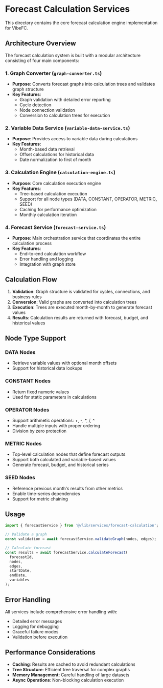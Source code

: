 # Forecast Calculation Services

This directory contains the core forecast calculation engine implementation for VibeFC.

## Architecture Overview

The forecast calculation system is built with a modular architecture consisting of four main components:

### 1. Graph Converter (`graph-converter.ts`)
- **Purpose**: Converts forecast graphs into calculation trees and validates graph structure
- **Key Features**:
  - Graph validation with detailed error reporting
  - Cycle detection
  - Node connection validation
  - Conversion to calculation trees for execution

### 2. Variable Data Service (`variable-data-service.ts`)
- **Purpose**: Provides access to variable data during calculations
- **Key Features**:
  - Month-based data retrieval
  - Offset calculations for historical data
  - Date normalization to first of month

### 3. Calculation Engine (`calculation-engine.ts`)
- **Purpose**: Core calculation execution engine
- **Key Features**:
  - Tree-based calculation execution
  - Support for all node types (DATA, CONSTANT, OPERATOR, METRIC, SEED)
  - Caching for performance optimization
  - Monthly calculation iteration

### 4. Forecast Service (`forecast-service.ts`)
- **Purpose**: Main orchestration service that coordinates the entire calculation process
- **Key Features**:
  - End-to-end calculation workflow
  - Error handling and logging
  - Integration with graph store

## Calculation Flow

1. **Validation**: Graph structure is validated for cycles, connections, and business rules
2. **Conversion**: Valid graphs are converted into calculation trees
3. **Execution**: Trees are executed month-by-month to generate forecast values
4. **Results**: Calculation results are returned with forecast, budget, and historical values

## Node Type Support

### DATA Nodes
- Retrieve variable values with optional month offsets
- Support for historical data lookups

### CONSTANT Nodes
- Return fixed numeric values
- Used for static parameters in calculations

### OPERATOR Nodes
- Support arithmetic operations: +, -, *, /, ^
- Handle multiple inputs with proper ordering
- Division by zero protection

### METRIC Nodes
- Top-level calculation nodes that define forecast outputs
- Support both calculated and variable-based values
- Generate forecast, budget, and historical series

### SEED Nodes
- Reference previous month's results from other metrics
- Enable time-series dependencies
- Support for metric chaining

## Usage

```typescript
import { forecastService } from '@/lib/services/forecast-calculation';

// Validate a graph
const validation = await forecastService.validateGraph(nodes, edges);

// Calculate forecast
const results = await forecastService.calculateForecast(
  forecastId,
  nodes,
  edges,
  startDate,
  endDate,
  variables
);
```

## Error Handling

All services include comprehensive error handling with:
- Detailed error messages
- Logging for debugging
- Graceful failure modes
- Validation before execution

## Performance Considerations

- **Caching**: Results are cached to avoid redundant calculations
- **Tree Structure**: Efficient tree traversal for complex graphs
- **Memory Management**: Careful handling of large datasets
- **Async Operations**: Non-blocking calculation execution 